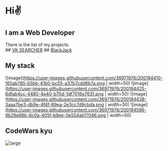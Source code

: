 <h1>Hi✌</h1>
<h2>I am a Web Developer</h2>
There is the list of my projects: <br>
## <a href="https://vksearcher.ru/">VK SEARCHER</a>
## <a href="https://vksearcher.ru/games/blackjack/welcome">BlackJack</a>

## My stack
![image](https://user-images.githubusercontent.com/36971976/200184410-165ab785-b5bb-41b0-bc05-a37b7cdd6b7a.png | width=50)
![image](https://user-images.githubusercontent.com/36971976/200184425-6dfab4cc-4480-4e40-b70d-1df7016e7631.png | width=50)
![image](https://user-images.githubusercontent.com/36971976/200184438-3aaa7be3-db9e-4f4f-89ea-2e3cc7d9cbda.png | width=50)
![image](https://user-images.githubusercontent.com/36971976/200184596-9b29e88b-8c0a-405f-b9ee-0e554ab17046.png | width=50)



## CodeWars kyu
![large](https://user-images.githubusercontent.com/36971976/199661214-a6b41aa7-ca61-4fb6-946f-031e0881394a.svg)
